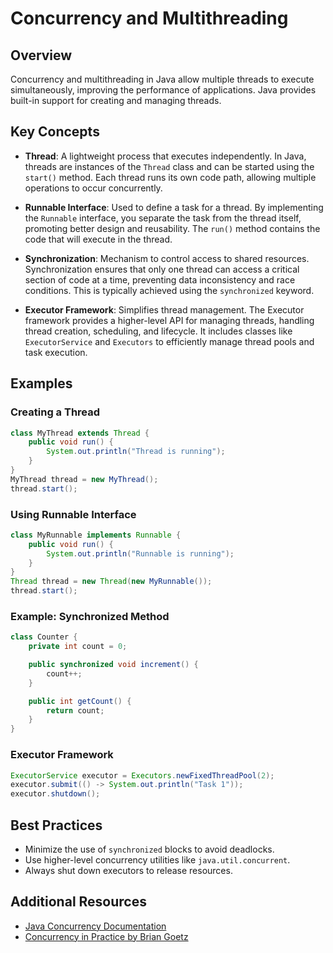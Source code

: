 # Concurrency and Multithreading

## Overview
Concurrency and multithreading in Java allow multiple threads to execute simultaneously, improving the performance of applications. Java provides built-in support for creating and managing threads.

## Key Concepts

- **Thread**: A lightweight process that executes independently. In Java, threads are instances of the `Thread` class and can be started using the `start()` method. Each thread runs its own code path, allowing multiple operations to occur concurrently.

- **Runnable Interface**: Used to define a task for a thread. By implementing the `Runnable` interface, you separate the task from the thread itself, promoting better design and reusability. The `run()` method contains the code that will execute in the thread.

- **Synchronization**: Mechanism to control access to shared resources. Synchronization ensures that only one thread can access a critical section of code at a time, preventing data inconsistency and race conditions. This is typically achieved using the `synchronized` keyword.

- **Executor Framework**: Simplifies thread management. The Executor framework provides a higher-level API for managing threads, handling thread creation, scheduling, and lifecycle. It includes classes like `ExecutorService` and `Executors` to efficiently manage thread pools and task execution.

## Examples

### Creating a Thread
```java
class MyThread extends Thread {
    public void run() {
        System.out.println("Thread is running");
    }
}
MyThread thread = new MyThread();
thread.start();
```

### Using Runnable Interface
```java
class MyRunnable implements Runnable {
    public void run() {
        System.out.println("Runnable is running");
    }
}
Thread thread = new Thread(new MyRunnable());
thread.start();
```

### Example: Synchronized Method
```java
class Counter {
    private int count = 0;

    public synchronized void increment() {
        count++;
    }

    public int getCount() {
        return count;
    }
}
```

### Executor Framework
```java
ExecutorService executor = Executors.newFixedThreadPool(2);
executor.submit(() -> System.out.println("Task 1"));
executor.shutdown();
```

## Best Practices

- Minimize the use of `synchronized` blocks to avoid deadlocks.
- Use higher-level concurrency utilities like `java.util.concurrent`.
- Always shut down executors to release resources.

## Additional Resources

- [Java Concurrency Documentation](https://docs.oracle.com/javase/tutorial/essential/concurrency/)
- [Concurrency in Practice by Brian Goetz](https://www.oreilly.com/library/view/java-concurrency-in/0321349601/)
